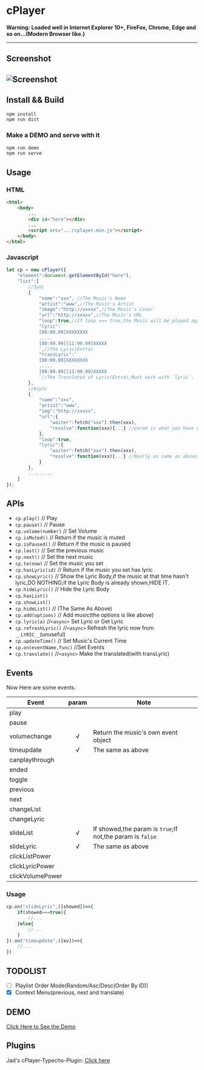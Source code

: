 ﻿# cPlayer 

__Warning: Loaded well in Internet Explorer 10+, FireFox, Chrome, Edge and so on...(Modern Browser like.)__

---

## Screenshot

![Screenshot](https://i.imgur.com/yZAGZwx.png)
---

## Install && Build

```bash
npm install
npm run dist
```

### Make a DEMO and serve with it

```bash
npm run demo
npm run serve
```

## Usage

### HTML

```html
<html>
    <body>
        ...
        <div id="here"></div>
        ...
        <script src=".../cplayer.min.js"></script>
    </body>
</html>
```

### Javascript

```javascript
let cp = new cPlayer({
    "element":document.getElementById("here"),
    "list":[
        //Sync
        {
            "name":"xxx", //The Music's Name
            "artist":"www",//The Music's Artist
            "image":"http://xxxxx",//The Music's Cover
            "url":"http://xxxxx",//The Music's URL
            "loop":true,//If loop === true,the Music will be played again and again.
            "lyric":`
            [00:00.00]XXXXXXXX
            .....
            [00:99.99][11:99.99]XXXXX
            `,//The Lyric(Extra)
            "transLyric":`
            [00:00.00]XXXXXXXX
            .....
            [00:99.99][11:99.99]XXXXX
            `//The Translated of Lyric(Extra),Must work with `lyric`.
        },
        //Async
        {
            "name":"xxx",
            "artist":"www",
            "img":"http://xxxxx",
            "url":{
                "waiter":fetch("xxx").then(xxx),
                "resolve":function(xxx){...} //param is what you have got from waiter(),which means that the xxx includes not a Promise but sth else.And it should return a string.
            },
            "loop":true,
            "lyric":{
                "waiter":fetch("xxx").then(xxx),
                "resolve":function(xxx){...} //Nearly as same as above,but it should return {lyric:string|null,transLyric:string|null}
            }
        },
        .........
    ]
});
```

## APIs

* `cp.play()` // Play
* `cp.pause()` // Pause
* `cp.volume(number)` // Set Volume
* `cp.isMuted()` // Return if the music is muted
* `cp.isPaused()` // Return if the music is paused
* `cp.last()` // Set the previous music
* `cp.next()` // Set the next music
* `cp.to(now)` // Set the music you set
* `cp.hasLyric(id)` // Return if the music you set has lyric
* `cp.showLyric()` // Show the Lyric Body,if the music at that time hasn't lyric,DO NOTHING;if the Lyric Body is already shown,HIDE IT.
* `cp.hideLyric()` // Hide the Lyric Body
* `cp.hasList()`
* `cp.showList()`
* `cp.hideList()` // (The Same As Above)
* `cp.add(options)` // Add music(the options is like above)
* `cp.lyric(a)` //`<async>` Set Lyric or Get Lyric
* `cp.refreshLyric()` //`<async>` Refresh the lyric now from `__LYRIC__`(unuseful)
* `cp.updateTime()` // Set Music's Current Time
* `cp.on(eventName,func)` //Set Events
* `cp.translate()` //`<async>` Make the translated(with transLyric)

## Events

Now Here are some events.

| Event          | param | Note                                                         |
|----------------|:-----:|--------------------------------------------------------------|
|play            |       |                                                              |
|pause           |       |                                                              |
|volumechange    |   √   | Return the music's own event object                          |
|timeupdate      |   √   | The same as above                                            |
|canplaythrough  |       |                                                              |
|ended           |       |                                                              |
|toggle          |       |                                                              |
|previous        |       |                                                              |
|next            |       |                                                              |
|changeList      |       |                                                              |
|changeLyric     |       |                                                              |
|slideList       |   √   | If showed,the param is `true`;If not,the param is `false`    |
|slideLyric      |   √   | The same as above                                            |
|clickListPower  |       |                                                              |
|clickLyricPower |       |                                                              |
|clickVolumePower|       |                                                              |

### Usage

```javascript
cp.on("slideLyric",([showed])=>{
    if(showed===true){
        //...
    }else{
        //...
    }
}).on("timeupdate",([ev])=>{
    //...
})
```

## TODOLIST
* [ ] Playlist Order Mode(Random/Asc/Desc(Order By ID))
* [x] Context Menu(previous, next and translate)

## DEMO

[Click Here to See the Demo](http://cplayer.js.org)

## Plugins

Jad's cPlayer-Typecho-Plugin: [Click here](https://github.com/journey-ad/cPlayer-Typecho-Plugin)
